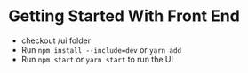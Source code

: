 # Getting Started With Front End

- checkout /ui folder
- Run `npm install --include=dev` or `yarn add`
- Run `npm start` or `yarn start` to run the UI
